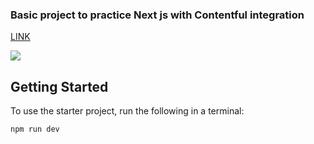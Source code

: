 <h3>Basic project to practice Next js with Contentful integration </h3>

[LINK](https://contentfulxnextjs-practice-dv8lszknt-florgranucci.vercel.app/)

<img src='https://i.ibb.co/zHDZ7Dk/Captura-de-pantalla-de-2021-04-22-23-10-38.png' />

## Getting Started

To use the starter project, run the following in a terminal:

```bash
npm run dev
```
